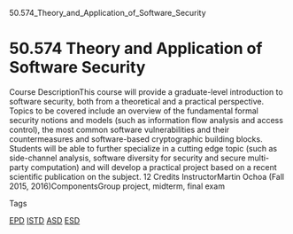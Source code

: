 50.574_Theory_and_Application_of_Software_Security



50.574 Theory and Application of Software Security
==================================================

Course DescriptionThis course will provide a graduate-level introduction to software security, both from a theoretical and a practical perspective. Topics to be covered include an overview of the fundamental formal security notions and models (such as information flow analysis and access control), the most common software vulnerabilities and their countermeasures and software-based cryptographic building blocks. Students will be able to further specialize in a cutting edge topic (such as side-channel analysis, software diversity for security and secure multi-party computation) and will develop a practical project based on a recent scientific publication on the subject. 12 Credits InstructorMartin Ochoa (Fall 2015, 2016)ComponentsGroup project, midterm, final exam

Tags

[EPD](/education/undergraduate/courses/?pillar-cluster=44)
[ISTD](/education/undergraduate/courses/?pillar-cluster=11)
[ASD](/education/undergraduate/courses/?pillar-cluster=1167)
[ESD](/education/undergraduate/courses/?pillar-cluster=99)

